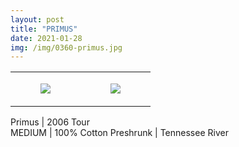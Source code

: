 ```yaml
---
layout: post
title: "PRIMUS"
date: 2021-01-28
img: /img/0360-primus.jpg
---
```




<table style="width:100%;"><tr><td style="vertical-align:top;">
      <figure class="tmblr-full" data-orig-height="2048" data-orig-width="1365" data-orig-src="https://concertshirts.netlify.app/shirts/0360/0360-01.jpg"><img src="https://64.media.tumblr.com/89ce5b9184eb386af10df9d624a9acfb/4a69a0637c349e56-cd/s540x810/ac013a999d79bc7840a866e4d055e199b10084d2.jpg" data-orig-height="2048" data-orig-width="1365" data-orig-src="https://concertshirts.netlify.app/shirts/0360/0360-01.jpg"/></figure></td>
    <td style="vertical-align:top;">
      <figure class="tmblr-full" data-orig-height="2048" data-orig-width="1365" data-orig-src="https://concertshirts.netlify.app/shirts/0360/0360-02.jpg"><img src="https://64.media.tumblr.com/7ac145f64fd5efde077fb4ee70ebf6ca/4a69a0637c349e56-71/s540x810/d41db1bc4d7001691d87de6903ae02d9b6262cdc.jpg" data-orig-height="2048" data-orig-width="1365" data-orig-src="https://concertshirts.netlify.app/shirts/0360/0360-02.jpg"/></figure></td>
  </tr></table><p>
  Primus | 2006 Tour<br/>MEDIUM | 100% Cotton Preshrunk | Tennessee River
</p>
